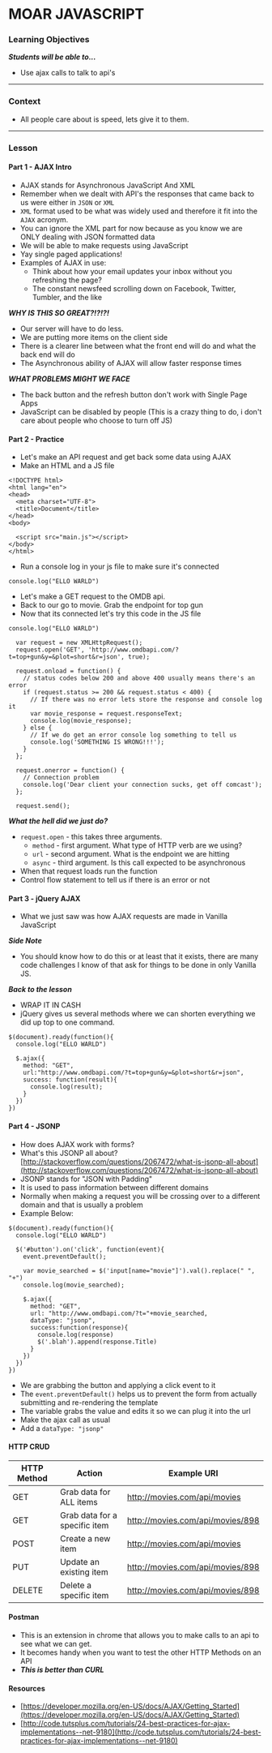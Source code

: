 # MOAR JAVASCRIPT

### Learning Objectives
***Students will be able to...***

* Use ajax calls to talk to api's

---
### Context

* All people care about is speed, lets give it to them.

---
### Lesson

#### Part 1 - AJAX Intro

- AJAX stands for Asynchronous JavaScript And XML
- Remember when we dealt with API's the responses that came back to us were either in `JSON` or `XML`
- `XML` format used to be what was widely used and therefore it fit into the `AJAX` acronym.  
- You can ignore the XML part for now because as you know we are ONLY dealing with JSON formatted data
- We will be able to make requests using JavaScript
- Yay single paged applications!
- Examples of AJAX in use:
  - Think about how your email updates your inbox without you refreshing the page?
  - The constant newsfeed scrolling down on Facebook, Twitter, Tumbler, and the like

***WHY IS THIS SO GREAT?!?!?!***

* Our server will have to do less.
* We are putting more items on the client side
* There is a clearer line between what the front end will do and what the back end will do
* The Asynchronous ability of AJAX will allow faster response times

***WHAT PROBLEMS MIGHT WE FACE***

* The back button and the refresh button don't work with Single Page Apps
* JavaScript can be disabled by people (This is a crazy thing to do, i don't care about people who choose to turn off JS)

#### Part 2 - Practice

* Let's make an API request and get back some data using AJAX
* Make an HTML and a JS file

```
<!DOCTYPE html>
<html lang="en">
<head>
  <meta charset="UTF-8">
  <title>Document</title>
</head>
<body>

  <script src="main.js"></script>
</body>
</html>
```
* Run a console log in your js file to make sure it's connected

```
console.log("ELLO WARLD")
```
* Let's make a GET request to the OMDB api.
* Back to our go to movie. Grab the endpoint for top gun
* Now that its connected let's try this code in the JS file

```
console.log("ELLO WARLD")

  var request = new XMLHttpRequest();
  request.open('GET', 'http://www.omdbapi.com/?t=top+gun&y=&plot=short&r=json', true);

  request.onload = function() {
    // status codes below 200 and above 400 usually means there's an error
    if (request.status >= 200 && request.status < 400) {
      // If there was no error lets store the response and console log it
      var movie_response = request.responseText;
      console.log(movie_response);
    } else {
      // If we do get an error console log something to tell us
      console.log('SOMETHING IS WRONG!!!');
    }
  };

  request.onerror = function() {
    // Connection problem
    console.log('Dear client your connection sucks, get off comcast');
  };

  request.send();
```

***What the hell did we just do?***

* `request.open` - this takes three arguments.
  * `method` - first argument. What type of HTTP verb are we using?
  * `url` - second argument. What is the endpoint we are hitting
  * `async` - third argument. Is this call expected to be asynchronous
* When that request loads run the function
* Control flow statement to tell us if there is an error or not

#### Part 3 - jQuery AJAX

* What we just saw was how AJAX requests are made in Vanilla JavaScript

***Side Note***

* You should know how to do this or at least that it exists, there are many code challenges I know of that ask for things to be done in only Vanilla JS.

***Back to the lesson***

* WRAP IT IN CASH
* jQuery gives us several methods where we can shorten everything we did up top to one command.

```
$(document).ready(function(){
  console.log("ELLO WARLD")

  $.ajax({
    method: "GET",
    url:"http://www.omdbapi.com/?t=top+gun&y=&plot=short&r=json",
    success: function(result){
      console.log(result);
    }
  })
})
```

#### Part 4 - JSONP

* How does AJAX work with forms?
* What's this JSONP all about? [http://stackoverflow.com/questions/2067472/what-is-jsonp-all-about](http://stackoverflow.com/questions/2067472/what-is-jsonp-all-about)
* JSONP stands for "JSON with Padding"
* It is used to pass information between different domains
* Normally when making a request you will be crossing over to a different domain and that is usually a problem
* Example Below:

```
$(document).ready(function(){
  console.log("ELLO WARLD")

  $('#button').on('click', function(event){
    event.preventDefault();

    var movie_searched = $('input[name="movie"]').val().replace(" ", "+")
    console.log(movie_searched);

    $.ajax({
      method: "GET",
      url: "http://www.omdbapi.com/?t="+movie_searched,
      dataType: "jsonp",
      success:function(response){
        console.log(response)
        $('.blah').append(response.Title)
      }
    })
  })
})
```
* We are grabbing the button and applying a click event to it
* The `event.preventDefault()` helps us to prevent the form from actually submitting and re-rendering the template
* The variable grabs the value and edits it so we can plug it into the url
* Make the ajax call as usual
* Add a `dataType: "jsonp"`

#### HTTP CRUD

| HTTP Method | Action                        | Example URI                      |
|-------------|-------------------------------|----------------------------------|
| GET         | Grab data for ALL items       | http://movies.com/api/movies     |
| GET         | Grab data for a specific item | http://movies.com/api/movies/898 |
| POST        | Create a new item             | http://movies.com/api/movies     |
| PUT         | Update an existing item       | http://movies.com/api/movies/898 |
| DELETE      | Delete a specific item        | http://movies.com/api/movies/898 |

#### Postman

* This is an extension in chrome that allows you to make calls to an api to see what we can get. 
* It becomes handy when you want to test the other HTTP Methods on an API
* ***This is better than CURL***

#### Resources

* [https://developer.mozilla.org/en-US/docs/AJAX/Getting_Started](https://developer.mozilla.org/en-US/docs/AJAX/Getting_Started)
* [http://code.tutsplus.com/tutorials/24-best-practices-for-ajax-implementations--net-9180](http://code.tutsplus.com/tutorials/24-best-practices-for-ajax-implementations--net-9180)